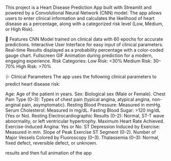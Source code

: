 This project is a Heart Disease Prediction App built with Streamlit and powered by a Convolutional Neural Network (CNN) model. The app allows users to enter clinical information and calculates the likelihood of heart disease as a percentage, along with a categorized risk level (Low, Medium, or High Risk).


🚀 Features
CNN Model trained on clinical data with 60 epochs for accurate predictions.
Interactive User Interface for easy input of clinical parameters.
Real-time Results displayed as a probability percentage with a color-coded gauge chart.
Fullscreen GIF Animation during prediction for a modern, engaging experience.
Risk Categories:
Low Risk: <30%
Medium Risk: 30–70%
High Risk: >70%



🩺 Clinical Parameters
The app uses the following clinical parameters to predict heart disease risk:

Age: Age of the patient in years.
Sex: Biological sex (Male or Female).
Chest Pain Type (0–3): Types of chest pain (typical angina, atypical angina, non-anginal pain, asymptomatic).
Resting Blood Pressure: Measured in mmHg.
Serum Cholesterol: Measured in mg/dL.
Fasting Blood Sugar: >120 mg/dL (Yes or No).
Resting Electrocardiographic Results (0–2): Normal, ST-T wave abnormality, or left ventricular hypertrophy.
Maximum Heart Rate Achieved.
Exercise-Induced Angina: Yes or No.
ST Depression Induced by Exercise: Measured in mm.
Slope of Peak Exercise ST Segment (0–2).
Number of Major Vessels Colored by Fluoroscopy (0–3).
Thalassemia (0–3): Normal, fixed defect, reversible defect, or unknown.




results and then full animation of the app 
